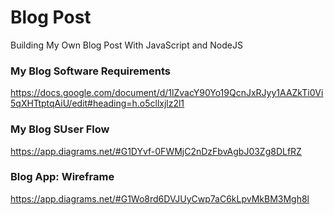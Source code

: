 # Blog Post
Building My Own Blog Post With JavaScript and NodeJS

### My Blog Software Requirements
https://docs.google.com/document/d/1lZvacY90Yo19QcnJxRJyy1AAZkTi0Vi5qXHTtptqAiU/edit#heading=h.o5cllxjlz2l1

### My Blog SUser Flow
https://app.diagrams.net/#G1DYvf-0FWMjC2nDzFbvAgbJ03Zg8DLfRZ

### Blog App: Wireframe
https://app.diagrams.net/#G1Wo8rd6DVJUyCwp7aC6kLpvMkBM3Mgh8l
